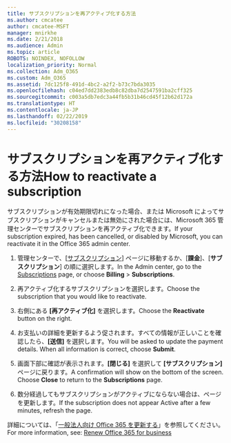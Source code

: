 ```yaml
---
title: サブスクリプションを再アクティブ化する方法
ms.author: cmcatee
author: cmcatee-MSFT
manager: mnirkhe
ms.date: 2/21/2018
ms.audience: Admin
ms.topic: article
ROBOTS: NOINDEX, NOFOLLOW
localization_priority: Normal
ms.collection: Adm_O365
ms.custom: Adm_O365
ms.assetid: 7dc125f8-491d-4bc2-a2f2-b73c7bda3035
ms.openlocfilehash: c04ed7dd2383edb8c82dba7d2547591ba2cff325
ms.sourcegitcommit: c003a5db7edc3a44fb5b31b46cd45f12b62d172a
ms.translationtype: HT
ms.contentlocale: ja-JP
ms.lasthandoff: 02/22/2019
ms.locfileid: "30208158"
---
```

# <a name="how-to-reactivate-a-subscription"></a><span data-ttu-id="e2191-102">サブスクリプションを再アクティブ化する方法</span><span class="sxs-lookup"><span data-stu-id="e2191-102">How to reactivate a subscription</span></span>

<span data-ttu-id="e2191-103">サブスクリプションが有効期限切れになった場合、または Microsoft によってサブスクリプションがキャンセルまたは無効にされた場合には、Microsoft 365 管理センターでサブスクリプションを再アクティブ化できます。</span><span class="sxs-lookup"><span data-stu-id="e2191-103">If your subscription expired, has been cancelled, or disabled by Microsoft, you can reactivate it in the Office 365 admin center.</span></span>
  
1. <span data-ttu-id="e2191-104">管理センターで、[[サブスクリプション](https://go.microsoft.com/fwlink/p/?linkid=842054)] ページに移動するか、[**課金**]、[**サブスクリプション**] の順に選択します。</span><span class="sxs-lookup"><span data-stu-id="e2191-104">In the Admin center, go to the [Subscriptions](https://go.microsoft.com/fwlink/p/?linkid=842054) page, or choose **Billing** \> **Subscriptions**.</span></span>
    
2. <span data-ttu-id="e2191-105">再アクティブ化するサブスクリプションを選択します。</span><span class="sxs-lookup"><span data-stu-id="e2191-105">Choose the subscription that you would like to reactivate.</span></span>
    
3. <span data-ttu-id="e2191-106">右側にある **[再アクティブ化]** を選択します。</span><span class="sxs-lookup"><span data-stu-id="e2191-106">Choose the **Reactivate** button on the right.</span></span> 
    
4. <span data-ttu-id="e2191-p101">お支払いの詳細を更新するよう促されます。すべての情報が正しいことを確認したら、**[送信]** を選択します。</span><span class="sxs-lookup"><span data-stu-id="e2191-p101">You will be asked to update the payment details. When all information is correct, choose **Submit**.</span></span>
    
5. <span data-ttu-id="e2191-p102">画面下部に確認が表示されます。**[閉じる]** を選択して **[サブスクリプション]** ページに戻ります。</span><span class="sxs-lookup"><span data-stu-id="e2191-p102">A confirmation will show on the bottom of the screen. Choose **Close** to return to the **Subscriptions** page.</span></span> 
    
6. <span data-ttu-id="e2191-111">数分経過してもサブスクリプションがアクティブにならない場合は、ページを更新します。</span><span class="sxs-lookup"><span data-stu-id="e2191-111">If the subscription does not appear Active after a few minutes, refresh the page.</span></span>
    
<span data-ttu-id="e2191-112">詳細については、「[一般法人向け Office 365 を更新する](https://support.office.com/article/8d83b530-f4ca-47f6-a666-e5791cbacc7e)」を参照してください。</span><span class="sxs-lookup"><span data-stu-id="e2191-112">For more information, see: [Renew Office 365 for business](https://support.office.com/article/8d83b530-f4ca-47f6-a666-e5791cbacc7e)</span></span>
  


